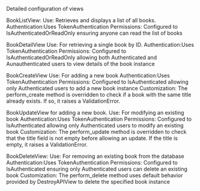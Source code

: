 Detailed configuration of views

BookListView:
    Use: Retrieves and displays a list of all books.
    Authentication:Uses TokenAuthentication
    Permissions: Configured to IsAuthenticatedOrReadOnly  ensuring
    anyone can read the list of books

BookDetailView
    Use: For retrieving a single book by ID.
    Authentication:Uses TokenAuthentication
    Permissions: Configured to IsAuthenticatedOrReadOnly  allowing both 
    Authenticated and Aunauthenticated users to view details of the book instance

BookCreateView
 Use: For adding a new book
    Authentication:Uses TokenAuthentication
    Permissions: Configured to IsAuthenticated allowing only
    Authenticated users to add a new book instance
    Customization: The perform_create method is overridden to check if a book with the same title already exists. If so, it raises a ValidationError.

BookUpdateView
for adding a new book.
 Use: For modifying an existing book
    Authentication:Uses TokenAuthentication
    Permissions: Configured to IsAuthenticated allowing only
    Authenticated users to modify an existing book
    Customization: The perform_update method is overridden to check that the title field is not empty before allowing an update.
    If the title is empty, it raises a ValidationError.

BookDeleteView:
 Use: For removing an existing book from the database
    Authentication:Uses TokenAuthentication
    Permissions: Configured to IsAuthenticated ensuring only
    Authenticated users can delete an existing book
    Customization: The perform_delete method uses default behavior provided by DestroyAPIView to delete the specified book instance 
